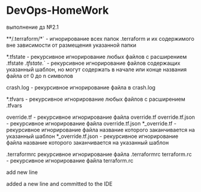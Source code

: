 # DevOps-HomeWork

выполнение дз №2.1

**/.terraform/*` - игнорирование всех папок .terraform и их содержимого вне зависимости от размещения указанной папки 

*.tfstate - рекурсивное игнорирование любых файлов с расширением .tfstate 
*.tfstate.*` - рекурсивное игнорирование файлов содержащих указанный шаблон, но могут содержать в начале или конце названия файла от 0 до n символов

crash.log - рекурсивное игнорирование файла в crash.log 

*.tfvars - рекурсивное игнорирование любых файлов с расширением .tfvars

override.tf - рекурсивное игнорирование файла override.tf
override.tf.json - рекурсивное игнорирование файла override.tf.json
*_override.tf - рекурсивное игнорирование файла название которого заканчивается на указанный шаблон
*_override.tf.json - рекурсивное игнорирование файла название которого заканчивается на указанный шаблон

.terraformrc рекурсивное игнорирование файла .terraformrc 
terraform.rc - рекурсивное игнорирование файла terraform.rc

add new line

added a new line and committed to the IDE 